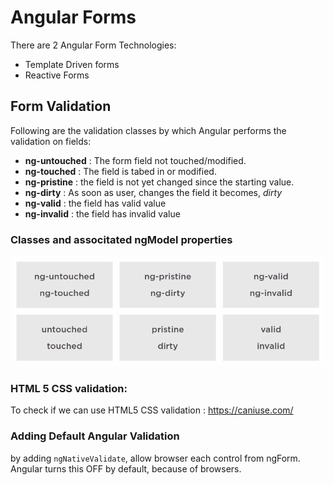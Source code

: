 # Angular Forms
There are 2 Angular Form Technologies:
- Template Driven forms
- Reactive Forms

## Form Validation 
Following are the validation classes by which Angular performs the validation on fields:

- **ng-untouched**  : The form field not touched/modified.
- **ng-touched**    : The field is tabed in or modified.
- **ng-pristine**   : the field is not yet changed since the starting value.
- **ng-dirty**      : As soon as user, changes the field it becomes, *dirty*
- **ng-valid**      : the field has valid value
- **ng-invalid**    : the field has invalid value

### Classes and associtated ngModel properties
![img text](https://github.com/milindchavan12/Angular/blob/master/Assets/ngProperties.png)

### HTML 5 CSS validation:
To check if we can use HTML5 CSS validation : https://caniuse.com/

### Adding Default Angular Validation
by adding `ngNativeValidate`, allow browser each control from ngForm. Angular turns this OFF by default, because of browsers.
